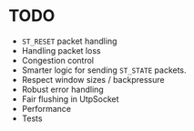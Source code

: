 # TODO

* `ST_RESET` packet handling
* Handling packet loss
* Congestion control
* Smarter logic for sending `ST_STATE` packets.
* Respect window sizes / backpressure
* Robust error handling
* Fair flushing in UtpSocket
* Performance
* Tests
